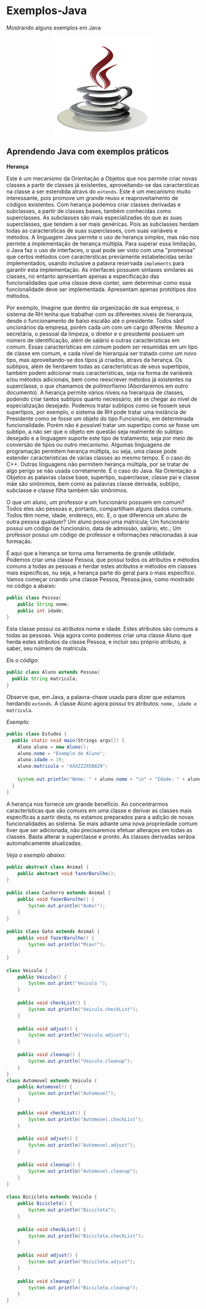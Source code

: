 # Exemplos-Java
Mostrando alguns exemplos em Java
<p align="center"><img src="https://github.com/onezer00/Exemplos-Java/blob/master/java.png"> <img /> </p>

**Aprendendo Java com exemplos práticos**
---
**Herança**

Este é um mecanismo da Orientação a Objetos que nos permite criar novas classes a partir de classes já existentes, aproveitando-se das caractersticas na classe a ser estendida atravs do ``extends``. Este é um mecanismo muito interessante, pois promove um grande reuso e reaproveitamento de códigos existentes. Com herança podemos criar classes derivadas e subclasses, a partir de classes bases, também conhecidas como superclasses. As subclasses são mais especializadas do que as suas superclasses, que tendem a ser mais genéricas. Pois as subclasses herdam todas as caractersticas de suas superclasses, com suas variáveis e métodos. A linguagem Java permite o uso de herança simples, mas não nos permite a implementação de herança múltipla. Para superar essa limitação, o Java faz o uso de interfaces, o qual pode ser visto com uma "promessa" que certos métodos com caractersticas previamente estabelecidas serão implementados, usando inclusive a palavra reservada ``implements`` para garantir esta implementação. As interfaces possuem sintaxes similares as classes, no entanto apresentam apenas a especificação das funcionalidades que uma classe deve conter, sem determinar como essa funcionalidade deve ser implementada. Apresentam apenas protótipos dos métodos.

Por exemplo, Imagine que dentro da organização de sua empresa, o sistema de RH tenha que trabalhar com os diferentes níveis de hierarquia, desde o funcionamento de baixo escalão até o presidente. Todos sãof uncionários da empresa, porém cada um com um cargo diferente. Mesmo a secretária, o pessoal da limpeza, o diretor e o presidente possuem um número de identificação, além de salário e outras características em comum. Essas características em comum podem ser resumidas em um tipo de classe em comum, e cada nível de hierarquia ser tratado como um novo tipo, mas aproveitando-se dos tipos já criados, atravs da herança. Os subtipos, além de herdarem todas as características de seus supertipos, também podem adicionar mais características, seja na forma de variáveis e/ou métodos adicionais, bem como reescrever métodos já existentes na superclasse, o que chamamos de polimorfismo (Abordaremos em outro documento). A herança permite vários níveis na hierarquia de classes, podendo criar tantos subtipos quanto necessário, até se chegar ao nível de especialização desejado. Podemos tratar subtipos como se fossem seus supertipos, por exemplo, o sistema de RH pode tratar uma instância de Presidente como se fosse um objeto do tipo Funcionário, em determinada funcionalidade. Porém não é possível tratar um supertipo como se fosse um subtipo, a não ser que o objeto em questão seja realmente do subtipo desejado e a linguagem suporte este tipo de tratamento, seja por meio de conversão de tipos ou outro mecanismo. Algumas linguagens de programação permitem herança múltipla, ou seja, uma classe pode estender características de várias classes ao mesmo tempo. É o caso do C++. Outras linguagens não permitem herança múltipla, por se tratar de algo perigo se não usada corretamente. É o caso do Java. Na Orientação a Objetos as palavras classe base, supertipo, superclasse, classe pai e classe mãe são sinônimos, bem como as palavras classe derivada, subtipo, subclasse e classe filha também são sinônimos.

O que um aluno, um professor e um funcionário possuem em comum? Todos eles são pessoas e, portanto, compartilham alguns dados comuns. Todos têm nome, idade, endereço, etc. E, o que diferencia um aluno de outra pessoa qualquer? Um aluno possui uma matrícula; Um funcionário possui um código de funcionário, data de admissão, salário, etc.; Um professor possui um código de professor e informações relacionadas à sua formação. 

É aqui que a herança se torna uma ferramenta de grande utilidade. Podemos criar uma classe Pessoa, que possui todos os atributos e métodos comuns a todas as pessoas e herdar estes atributos e métodos em classes mais específicas, ou seja, a herança parte do geral para o mais específico. Vamos começar criando uma classe Pessoa, Pessoa.java, como mostrado no código a abaixo:

```java
public class Pessoa{
	public String nome;   
	public int idade;
}
```
Esta classe possui os atributos nome e idade. Estes atributos são comuns a todas as pessoas.
Veja agora como podemos criar uma classe Aluno que herda estes atributos da classe Pessoa, e incluir seu próprio atributo, a saber, seu número de matrícula.

_Eis o código:_

```java
public class Aluno extends Pessoa{
  public String matricula;
}
```
Observe que, em Java, a palavra-chave usada para dizer que estamos herdando  ``extends``. A classe Aluno agora possui trs atributos: ``nome, idade e matricula``.

_Exemplo:_
```java
public class Estudos {
  public static void main(Strings args[]) {
    Aluno aluno = new Aluno();
    aluno.nome = "Exemplo de Aluno";
    aluno.idade = 19;
    aluno.matricula = "XXXZZZX58829";
    
    System.out.println("Nome: " + aluno.nome + "\n" + "Idade: " + aluno.idade + "\n" + "Matricula: " + aluno.matricula);
  }
}
```
A herança nos fornece um grande benefício. Ao concentrarmos características que são comuns em uma classe e derivar as classes mais específicas a partir desta, ns estamos preparados para a adição de novas funcionalidades ao sistema. Se mais adiante uma nova propriedade comum tiver que ser adicionada, não precisaremos efetuar alteraçes em todas as classes. Basta alterar a superclasse e pronto. As classes derivadas serãoa automaticamente atualizadas.

_Veja o exemplo abaixo:_
```java
public abstract class Animal {
	public abstract void fazerBarulho();
}

public class Cachorro extends Animal {
	public void fazerBarulho() {
		System.out.println("AuAu!");
	}
}

public class Gato extends Animal {
	public void fazerBarulho() {
		System.out.println("Miau!");
	}
}

class Veiculo {
	public Veiculo() {
		System.out.print("Veiculo ");
	}
	
	public void checkList() {
		System.out.println("Veiculo.checkList");
	}
	
	public void adjust() {
		System.out.println("Veiculo.adjust");
	}
	
	public void cleanup() {
		System.out.println("Veiculo.cleanup");
	}
}
class Automovel extends Veiculo {
	public Automovel() {
		System.out.println("Automovel");
	}
	
	public void checkList() {
		System.out.println("Automovel.checkList");
	}
	
	public void adjust() {
		System.out.println("Automovel.adjust");
	}
	
	public void cleanup() {
		System.out.println("Automovel.cleanup");
	}
}   

class Bicicleta extends Veiculo {
	public Bicicleta() {
		System.out.println("Bicicleta");
	}
	
	public void checkList() {
		System.out.println("Bicicleta.checkList");
	}
	
	public void adjust() {
		System.out.println("Bicicleta.adjust");
	}
	
	public void cleanup() {
		System.out.println("Bicicleta.cleanup");
	}
}
```
